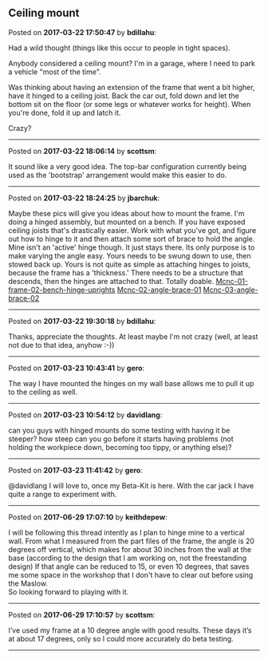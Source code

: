 ## Ceiling mount
Posted on **2017-03-22 17:50:47** by **bdillahu**:

Had a wild thought (things like this occur to people in tight spaces).

Anybody considered a ceiling mount? I'm in a garage, where I need to park a vehicle "most of the time".

Was thinking about having an extension of the frame that went a bit higher, have it hinged to a ceiling joist. Back the car out, fold down and let the bottom sit on the floor (or some legs or whatever works for height). When you're done, fold it up and latch it.

Crazy?

---

Posted on **2017-03-22 18:06:14** by **scottsm**:

It sound like a very good idea. The top-bar configuration currently being used as the 'bootstrap' arrangement would make this easier to do.

---

Posted on **2017-03-22 18:24:25** by **jbarchuk**:

Maybe these pics will give you ideas about how to mount the frame. I'm doing a hinged assembly, but mounted on a bench. If you have exposed ceiling joists that's drastically easier. Work with what you've got, and figure out how to hinge to it and then attach some sort of brace to hold the angle.
Mine isn't an 'active' hinge though. It just stays there. Its only purpose is to make varying the angle easy. Yours needs to be swung down to use, then stowed back up.
Yours is not quite as simple as attaching hinges to joists, because the frame has a 'thickness.' There needs to be a structure that descends, then the hinges are attached to that.
Totally doable.
 [Mcnc-01-frame-02-bench-hinge-uprights](//muut.com/u/maslowcnc/s2/:maslowcnc:hGTt:mcnc01frame02benchhingeuprights.png.jpg) [Mcnc-02-angle-brace-01](//muut.com/u/maslowcnc/s2/:maslowcnc:R8RL:mcnc02anglebrace01.png.jpg) [Mcnc-03-angle-brace-02](//muut.com/u/maslowcnc/s2/:maslowcnc:4gmK:mcnc03anglebrace02.png.jpg)

---

Posted on **2017-03-22 19:30:18** by **bdillahu**:

Thanks, appreciate the thoughts. At least maybe I'm not crazy (well, at least not due to that idea, anyhow :-))

---

Posted on **2017-03-23 10:43:41** by **gero**:

The way I have mounted the hinges on my wall base allows me to pull it up to the ceiling as well.

---

Posted on **2017-03-23 10:54:12** by **davidlang**:

can you guys with hinged mounts do some testing with having it be steeper? how steep can you go before it starts having problems (not holding the workpiece down, becoming too tippy, or anything else)?

---

Posted on **2017-03-23 11:41:42** by **gero**:

@davidlang I will love to, once my Beta-Kit is here. With the car jack I have quite a range to experiment with.

---

Posted on **2017-06-29 17:07:10** by **keithdepew**:

I will be following this thread intently as I plan to hinge mine to a vertical wall.  From what I measured from the part files of the frame, the angle is 20 degrees off vertical, which makes for about 30 inches from the wall at the base (according to the design that I am working on, not the freestanding design)  If that angle can be reduced to 15, or even 10 degrees, that saves me some space in the workshop that I don't have to clear out before using the Maslow.  
So looking forward to playing with it.

---

Posted on **2017-06-29 17:10:57** by **scottsm**:

I’ve used my frame at a 10 degree angle with good results. These days it’s at about 17 degrees, only so I could more accurately do beta testing.

---

